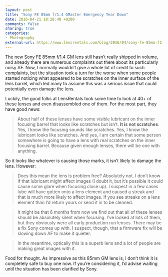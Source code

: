 ```yaml
---
layout: post
title: "Sony FE 85mm f/1.4 GMaster Emergency Tear Down"
date: 2016-04-21 18:28:40 +0200
comments: false
sharing: true
categories: 
- Photography
external-url: https://www.lensrentals.com/blog/2016/04/sony-fe-85mm-f1-4-gmaster-emergency-tear-down/
---
```


The new [Sony FE 85mm f/1.4 GM](http://amzn.to/1TliiXp) lens still hasn’t really shipped in volume, and already there are numerous complaints out there about its particularly noisy AF. Now, I normally wouldn’t give a whole lot of credit to such complaints, but the situation took a turn for the worse when some people started noticing what appeared to be scratches on the inner surface of the lens barrel, which led many to assume this was a serious issue that could potentially even damage the lens.

Luckily, the good folks at LensRentals took some time to look at 40+ of these lenses and even disassembled one of them. For the most part, they have good news:

> About half of these lenses have some visible lubricant on the inner focusing barrel that looks like scratches but isn’t. __It is not scratches__. Yes, I know the focusing sounds like scratches. Yes, I know the lubricant looks like scratches. And yes, I am certain that some person somewhere is going to have a lens with real scratches on the inner focusing barrel. Because given enough lenses, there will be one with anything.

So it looks like whatever is causing those marks, it isn’t likely to damage the lens. However:

> Does this mean the lens is problem free? Absolutely not. I don’t know if that lubricant might affect images (I doubt it, but it’s possible it could cause some glare when focusing close up). I suspect in a few cases lube will have gotten onto a lens element and caused a streak and that is much more likely to affect images. If you see streaks on a lens element than I’d return yours or send it in to be cleaned.

> It might be that 6 months from now we find out that all of these lenses should be absolutely silent when focusing. I’ve looked at lots of them, but they obviously were all early production run lenses. There may be a fix Sony comes up with. I suspect, though, that a firmware fix will be slowing down AF to make it quieter.

> In the meantime, optically this is a superb lens and a lot of people are making great images with it.

Food for thought. As impressive as this 85mm GM lens is, I don’t think it is completely safe to buy one now. If you’re considering it, I’d advise waiting until the situation has been clarified by Sony.